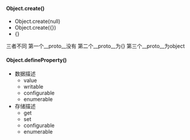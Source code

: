 #### Object.create()

- Object.create(null)
- Object.create({})
- {}

三者不同 第一个__proto\_\_没有 第二个\_\_proto\_\_为{} 第三个\_\_proto\_\_为object



#### Object.defineProperty()

- 数据描述
  - value
  - writable
  - configurable
  - enumerable
- 存储描述
  - get
  - set
  - configurable
  - enumerable

